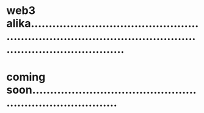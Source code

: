 # web3 alika.....................................................................................................................................
# coming soon.............................................................................
